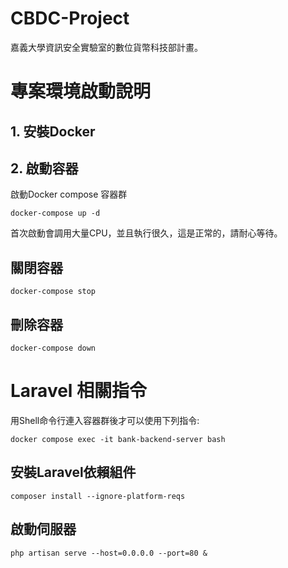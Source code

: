 # CBDC-Project
嘉義大學資訊安全實驗室的數位貨幣科技部計畫。

# 專案環境啟動說明

## 1. 安裝Docker

## 2. 啟動容器

啟動Docker compose 容器群

```
docker-compose up -d
```

首次啟動會調用大量CPU，並且執行很久，這是正常的，請耐心等待。

## 關閉容器

```
docker-compose stop
```

## 刪除容器

```
docker-compose down
```

# Laravel 相關指令

用Shell命令行連入容器群後才可以使用下列指令:

```
docker compose exec -it bank-backend-server bash
```

## 安裝Laravel依賴組件

```
composer install --ignore-platform-reqs
```

## 啟動伺服器

```
php artisan serve --host=0.0.0.0 --port=80 &
```

